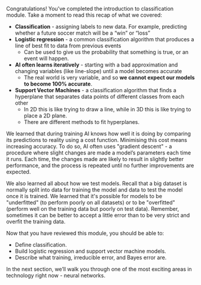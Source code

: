 Congratulations! You've completed the introduction to classification module. Take a moment to read this recap of what we covered:

* __Classification__ - assigning labels to new data. For example, predicting whether a future soccer match will be a “win” or “loss”
* __Logistic regression__ - a common classification algorithm that produces a line of best fit to data from previous events
  * Can be used to give us the probability that something is true, or an event will happen.  
* __AI often learns iteratively__ - starting with a bad approximation and changing variables (like line-slope) until a model becomes accurate
  * The real world is very variable, and so __we cannot expect our models to become 100% accurate__.
* __Support Vector Machines__ - a classification algorithm that finds a hyperplane that separates data points of different classes from each other
  * In 2D this is like trying to draw a line, while in 3D this is like trying to place a 2D plane.
  * There are different methods to fit hyperplanes.

We learned that during training AI knows how well it is doing by comparing its predictions to reality using a cost function. Minimising this cost means increasing accuracy. To do so, AI often uses "gradient descent" - a procedure where slight changes are made a model’s parameters each time it runs. Each time, the changes made are likely to result in slightly better performance, and the process is repeated until no further improvements are expected.

We also learned all about how we test models. Recall that a big dataset is normally split into data for training the model and data to test the model once it is trained. We learned that it's possible for models to be "underfitted" (to perform poorly on all datasets) or to be "overfitted" (perform well on the training data but poorly on test data). Remember, sometimes it can be better to accept a little error than to be very strict and overfit the training data.

Now that you have reviewed this module, you should be able to:

* Define classification.
* Build logistic regression and support vector machine models.
* Describe what training, irreducible error, and Bayes error are.

In the next section, we’ll walk you through one of the most exciting areas in technology right now - neural networks.
